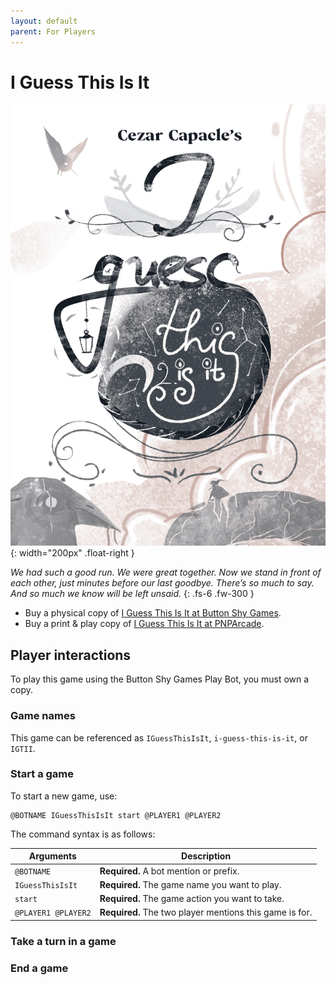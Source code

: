 ```yaml
---
layout: default
parent: For Players
---
```


# I Guess This Is It

![I Guess This Is It cover](../assets/i-guess-this-is-it--cover.png){: width="200px" .float-right }

_We had such a good run. We were great together. Now we stand in front of each
other, just minutes before our last goodbye. There’s so much to say. And so
much we know will be left unsaid._
{: .fs-6 .fw-300 }

* Buy a physical copy of [I Guess This Is It at Button Shy Games](https://buttonshygames.com/products/i-guess-this-is-it-1).
* Buy a print & play copy of [I Guess This Is It at PNPArcade](https://www.pnparcade.com/products/i-guess-this-is-it).

## Player interactions

To play this game using the Button Shy Games Play Bot, you must own a copy.

### Game names

This game can be referenced as `IGuessThisIsIt`, `i-guess-this-is-it`, or `IGTII`.

### Start a game

To start a new game, use:

```
@BOTNAME IGuessThisIsIt start @PLAYER1 @PLAYER2
``` 

The command syntax is as follows:

| Arguments           | Description                                             |
|---------------------|---------------------------------------------------------|
| `@BOTNAME`          | **Required.** A bot mention or prefix.                  |
| `IGuessThisIsIt`    | **Required.** The game name you want to play.           |
| `start`             | **Required.** The game action you want to take.         |
| `@PLAYER1 @PLAYER2` | **Required.** The two player mentions this game is for. |

### Take a turn in a game

### End a game
